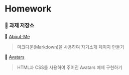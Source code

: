 # Homework

### 📁 과제 저장소

📑 [About-Me](https://github.com/yzz2y/homework/blob/main/md/about-me.md)

> 마크다운(Markdown)을 사용하여 자기소개 페이지 만들기

📑 [Avatars](https://github.com/yzz2y/homework/blob/main/md/avatars.md)

> HTML과 CSS를 사용하여 주어진 Avatars 예제 구현하기
